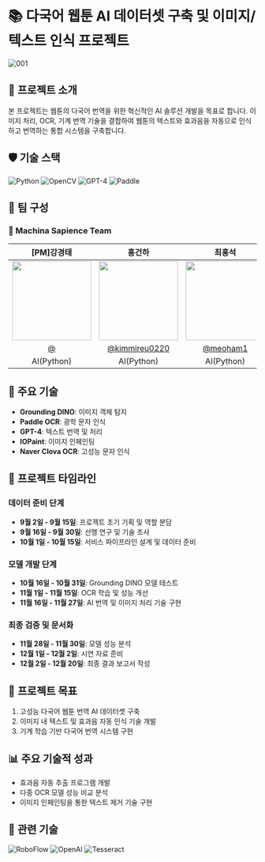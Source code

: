 # 📚 다국어 웹툰 AI 데이터셋 구축 및 이미지/텍스트 인식 프로젝트
![001](https://github.com/user-attachments/assets/faf4b195-809b-4c3a-893e-3da3f6bd6c9d)
## 🌟 프로젝트 소개

본 프로젝트는 웹툰의 다국어 번역을 위한 혁신적인 AI 솔루션 개발을 목표로 합니다. 이미지 처리, OCR, 기계 번역 기술을 결합하여 웹툰의 텍스트와 효과음을 자동으로 인식하고 번역하는 통합 시스템을 구축합니다.

## 🛡️ 기술 스택

![Python](https://img.shields.io/badge/Python-3776AB?style=for-the-badge&logo=python&logoColor=white)
![OpenCV](https://img.shields.io/badge/OpenCV-5C3EE8?style=for-the-badge&logo=opencv&logoColor=white)
![GPT-4](https://img.shields.io/badge/GPT--4-412991?style=for-the-badge&logo=openai&logoColor=white)
![Paddle](https://img.shields.io/badge/Paddle-2B50FF?style=for-the-badge&logo=paddlepaddle&logoColor=white)

## 👥 팀 구성

### 👥 Machina Sapience Team
| [PM]강경태 | 홍건하 | 최홍석 | 오준호 |
| :---: | :---: | :---: | :---: |
| <img width="160px" src= "https://github.com/user-attachments/assets/fa5865d1-5e6e-4738-bb95-eaff0b5b2892"/> | <img width="160px" src= "https://github.com/user-attachments/assets/8c156d05-acee-4d11-8ff3-4659e4a99dd8"/> | <img width="160px" src="https://github.com/user-attachments/assets/c98e0197-3648-4420-9c9e-2e5477fb0f09"/> | <img width="160px" src="https://github.com/user-attachments/assets/d6e0be30-f2a0-4fe1-8f14-a852c075c617"/> |
| [@](https://github.com/honggunha) | [@kimmireu0220](https://github.com/kimmireu0220) | [@meoham1](https://github.com/meoham1) | [@ChatHongPT](https://github.com/ChatHongPT) |
| AI(Python) | AI(Python) | AI(Python) | Android(Kotlin)

## 🚀 주요 기술

- **Grounding DINO**: 이미지 객체 탐지
- **Paddle OCR**: 광학 문자 인식
- **GPT-4**: 텍스트 번역 및 처리
- **IOPaint**: 이미지 인페인팅
- **Naver Clova OCR**: 고성능 문자 인식

## 📅 프로젝트 타임라인

### 데이터 준비 단계
- **9월 2일 - 9월 15일**: 프로젝트 초기 기획 및 역할 분담
- **9월 16일 - 9월 30일**: 선행 연구 및 기술 조사
- **10월 1일 - 10월 15일**: 서비스 파이프라인 설계 및 데이터 준비

### 모델 개발 단계
- **10월 16일 - 10월 31일**: Grounding DINO 모델 테스트
- **11월 1일 - 11월 15일**: OCR 학습 및 성능 개선
- **11월 16일 - 11월 27일**: AI 번역 및 이미지 처리 기술 구현

### 최종 검증 및 문서화
- **11월 28일 - 11월 30일**: 모델 성능 분석
- **12월 1일 - 12월 2일**: 시연 자료 준비
- **12월 2일 - 12월 20일**: 최종 결과 보고서 작성

## 🎯 프로젝트 목표

1. 고성능 다국어 웹툰 번역 AI 데이터셋 구축
2. 이미지 내 텍스트 및 효과음 자동 인식 기술 개발
3. 기계 학습 기반 다국어 번역 시스템 구현

## 📊 주요 기술적 성과

- 효과음 자동 추출 프로그램 개발
- 다중 OCR 모델 성능 비교 분석
- 이미지 인페인팅을 통한 텍스트 제거 기술 구현

## 🔗 관련 기술

![RoboFlow](https://img.shields.io/badge/RoboFlow-0080FF?style=for-the-badge&logo=roboflow&logoColor=white)
![OpenAI](https://img.shields.io/badge/OpenAI-412991?style=for-the-badge&logo=openai&logoColor=white)
![Tesseract](https://img.shields.io/badge/Tesseract-4285F4?style=for-the-badge&logo=google&logoColor=white)
